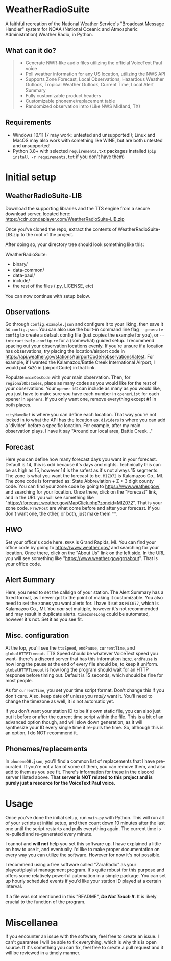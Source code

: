 
# WeatherRadioSuite

A faithful recreation of the National Weather Service's "Broadcast Message Handler" system for NOAA (National Oceanic and Atmospheric Administration) Weather Radio, in Python.

## What can it do?

> - Generate NWR-like audio files utilizing the official VoiceText Paul voice
> - Poll weather information for any US location, utilizing the NWS API
> - Supports Zone Forecast, Local Observations, Hazardous Weather Outlook, Tropical Weather Outlook, Current Time, Local Alert Summary
> - Fully customizable product headers
> - Customizable phoneme/replacement table
> - Randomized observation intro (Like NWS Midland, TX)

## Requirements

- Windows 10/11 (7 may work; untested and unsupported!); Linux and MacOS may also work with something like WINE, but are both untested and unsupported!
- Python 3.8+ with selected `requirements.txt` packages installed (`pip install -r requirements.txt` if you don't have them)

# Initial setup

## WeatherRadioSuite-LIB

Download the supporting libraries and the TTS engine from a secure download server, located here: https://cdn.dondaplayer.com/WeatherRadioSuite-LIB.zip

Once you've cloned the repo, extract the contents of WeatherRadioSuite-LIB.zip to the root of the project.

After doing so, your directory tree should look something like this:

WeatherRadioSuite:
 - binary/
 - data-common/
 - data-paul/
 - include/
 - the rest of the files (.py, LICENSE, etc)

You can now continue with setup below.

## Observations

Go through `config.example.json` and configure it to your liking, then save it as `config.json`. You can also use the built-in command line flag `--generate-config` to create a default config file (just copies the example for you), or `--interactively-configure` for a (somewhat) guided setup. I recommend spacing out your observation locations evenly. If you're unsure if a location has observations, try placing the location/airport code in https://api.weather.gov/stations/{airportCode}/observations/latest. For example, if I wanted the Kalamazoo/Battle Creek International Airport, I would put `KAZO` in {airportCode} in that link.

Populate `mainObsCode` with your main observation. Then, for `regionalObsCodes`, place as many codes as you would like for the rest of your observations. Your `opener` list can include as many as you would like, you just have to make sure you have each number in `openerList` for each opener in `openers`. If you only want one, remove everything except #1 in both places.

`cityNameDef` is where you can define each location. That way you're not locked in to what the API has the location as. `dividers` is where you can add a 'divider' before a specific location. For example, after my main observation plays, I have it say "Around our local area, Battle Creek..."

## Forecast

Here you can define how many forecast days you want in your forecast. Default is 14, this is odd because it's days and nights. Technically this can be as high as 15, however 14 is the safest as it's not always 15 segments.
The zone is what you want the forecast to be. `MIZ072` is Kalamazoo Co., MI. The zone code is formatted as: State Abbreviation + Z + 3 digit county code. You can find your zone code by going to https://www.weather.gov/ and searching for your location. Once there, click on the "Forecast" link, and in the URL you will see something like "https://forecast.weather.gov/MapClick.php?zoneid=MIZ072". That is your zone code. `Pre/Post` are what come before and after your forecast. If you don't want one, the other, or both, just make them `""`.

## HWO

Set your office's code here. `KGRR` is Grand Rapids, MI. You can find your office code by going to https://www.weather.gov/ and searching for your location. Once there, click on the "About Us" link on the left side. In the URL you will see something like "https://www.weather.gov/grr/about". That is your office code.

## Alert Summary

Here, you need to set the callsign of your station. The Alert Summary has a fixed format, as I never got to the point of making it customizable. You also need to set the zones you want alerts for. I have it set as `MIC077`, which is Kalamazoo Co., MI. You *can* set multiple, however it's not recommended and may result in duplicate alerts. `timezoneLong` could be automated, however it's not. Set it as you see fit.

## Misc. configuration

At the top, you'll see the `ttsSpeed`, `endPause`, `currentTime`, and `globalHTTPTimeout`. TTS Speed should be whatever VoiceText speed you want- there's a discord server that has this information [here](https://discord.gg/JSJXd8pMt2). `endPause` is how long the pause at the end of every file should be, to keep it uniform. `globalHTTPTimeout` is how long the program should wait for an HTTP response before timing out. Default is 15 seconds, which should be fine for most people.

As for `currentTime`, you set your time script format. Don't change this if you don't care. Also, keep date off unless you *really* want it. You'll need to change the timezone as well, it is not automatic yet.

If you don't want your station ID to be it's own static file, you can also just put it before or after the current time script within the file. This is a bit of an advanced option though, and will slow down generation, as it will synthesize your ID every single time it re-pulls the time. So, although this is an option, I do NOT recommend it.

## Phonemes/replacements

In `phonemeDB.json`, you'll find a common list of replacements that I have pre-curated. If you're not a fan of some of them, you can remove them, and also add to them as you see fit. There's information for these in the discord server I listed above. **That server is NOT related to this project and is purely just a resource for the VoiceText Paul voice.**

# Usage

Once you've done the initial setup, run `main.py` with Python. This will run all of your scripts at initial setup, and then count down 10 minutes after the last one until the script restarts and pulls everything again. The current time is re-pulled and re-generated every minute.

I cannot and **will not** help you set this software up. I have explained a little on how to use it, and eventually I'd like to make proper documentation on every way you can utilize the software. However for now it's not possible.

I recommend using a free software called "ZaraRadio" as your playout/playlist management program. It's quite robust for this purpose and offers some relatively powerful automation in a simple package. You can set up hourly scheduled events if you'd like your station ID played at a certain interval.

If a file was not mentioned in this "README", ***Do Not Touch It***. It is likely crucial to the function of the program.

# Miscellanea

If you encounter an issue with the software, feel free to create an issue. I can't guarantee I will be able to fix everything, which is why this is open source. If it's something you can fix, feel free to create a pull request and it will be reviewed in a timely manner.
